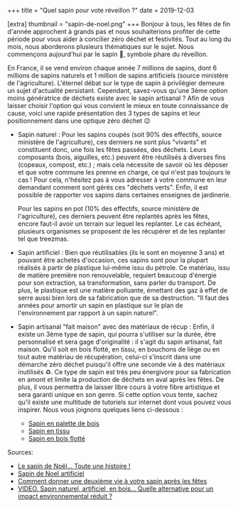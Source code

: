 +++
title = "Quel sapin pour vote réveillon ?"
date = 2019-12-03

[extra]
thumbnail = "sapin-de-noel.png"
+++
Bonjour à tous, les fêtes de fin d'année approchent à grands pas et nous
souhaiterions profiter de cette période pour vous aider à concilier zéro déchet
et festivités. Tout au long du mois, nous aborderons plusieurs thématiques sur
le sujet. Nous commençons aujourd'hui par le sapin :christmas_tree:, symbole
phare du réveillon.

<!-- more -->

En France, il se vend environ chaque année 7 millions de sapins, dont 6 millions
de sapins naturels et 1 million de sapins artificiels (source ministère de
l'agriculture). L'éternel débat sur le type de sapin à privilégier demeure un
sujet d'actualité persistant. Cependant, savez-vous qu'une 3ème option moins
génératrice de déchets existe avec le sapin artisanal ? Afin de vous laisser
choisir l'option qui vous convient le mieux en toute connaissance de cause,
voici une rapide présentation des 3 types de sapins et leur positionnement dans
une optique zéro déchet :wink:

* Sapin naturel : Pour les sapins coupés (soit 90% des effectifs, source
  ministère de l'agriculture), ces derniers ne sont plus "vivants" et
  constituent donc, une fois les fêtes passées, des déchets. Leurs composants
  (bois, aiguilles, etc.) peuvent être réutilisés à diverses fins (copeaux,
  compost, etc.) ; mais cela nécessite de savoir où les déposer et que votre
  commune les prenne en charge, ce qui n'est pas toujours le cas ! Pour cela,
  n'hésitez pas à vous adresser à votre commune en leur demandant comment sont
  gérés ces "déchets verts". Enfin, il est possible de rapporter vos sapins dans
  certaines enseignes de jardinerie.

  Pour les sapins en pot (10% des effectifs, source ministère de l'agriculture),
  ces derniers peuvent être replantés après les fêtes, encore faut-il avoir un
  terrain sur lequel les replanter. Le cas échéant, plusieurs organismes se
  proposent de les récupérer et de les replanter tel que treezmas.

* Sapin artificiel : Bien que réutilisables (ils le sont en moyenne 3 ans) et
  pouvant être achetés d'occasion, ces sapins sont pour la plupart réalisés à
  partir de plastique lui-même issu du pétrole. Ce matériau, issu de matière
  première non renouvelable, requiert beaucoup d'énergie pour son extraction, sa
  transformation, sans parler du transport. De plus, le plastique est une matière
  polluante, émettant des gaz à effet de serre aussi bien lors de sa fabrication
  que de sa destruction. "Il faut des années pour amortir un sapin en plastique
  sur le plan de l'environnement par rapport à un sapin naturel".

* Sapin artisanal "fait maison" avec des matériaux de récup : Enfin, il existe
  un 3ème type de sapin, qui pourra s'utiliser sur la durée, être personnalisé
  et sera gage d'originalité : il s'agit du sapin artisanal, fait maison. Qu'il
  soit en bois flotté, en tissu, en bouchons de liège ou en tout autre matériau de
  récupération, celui-ci s'inscrit dans une démarche zéro déchet puisqu'il offre
  une seconde vie à des matériaux inutilisés :recycle:. Ce type de sapin est très
  peu énergivore pour sa fabrication en amont et limite la production de déchets
  en aval après les fêtes. De plus, il vous permettra de laisser libre cours à
  votre fibre artistique et sera garanti unique en son genre. Si cette option vous
  tente, sachez qu'il existe une multitude de tutoriels sur internet dont vous
  pouvez vous inspirer. Nous vous joignons quelques liens ci-dessous :

  * [Sapin en palette de bois](https://www.youtube.com/watch?v=uu_dqUAQgdY)
  * [Sapin en tissu](https://www.youtube.com/watch?v=H5n8oGcGFxA)
  * [Sapin en bois flotté](https://www.youtube.com/watch?v=s2wGx9qcFTY)

Sources:

* [Le sapin de Noël... Toute une histoire
  !](https://agriculture.gouv.fr/le-sapin-de-noel-toute-une-histoire)
* [Sapin de Noel
  artificiel](https://www.encyclo-ecolo.com/Sapin_de_Noel_artificiel)
* [Comment donner une deuxième vie à votre sapin après les
  fêtes](https://www.lefigaro.fr/conso/2018/01/02/20010-20180102ARTFIG00232-comment-donner-une-deuxieme-vie-a-votre-sapin-apres-les-fetes.php)
* [VIDEO. Sapin naturel, artificiel, en bois… Quelle alternative pour un impact
  environnemental réduit
?](https://www.francetvinfo.fr/decouverte/noel/video-naturel-artificiel-en-bois-comment-bien-choisir-sonsapinde-noel_3727641.html)
